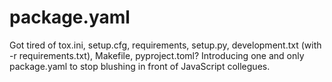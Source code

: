 # package.yaml
Got tired of tox.ini, setup.cfg, requirements, setup.py, development.txt (with -r requirements.txt), Makefile, pyproject.toml? Introducing one and only package.yaml to stop blushing in front of JavaScript collegues.
